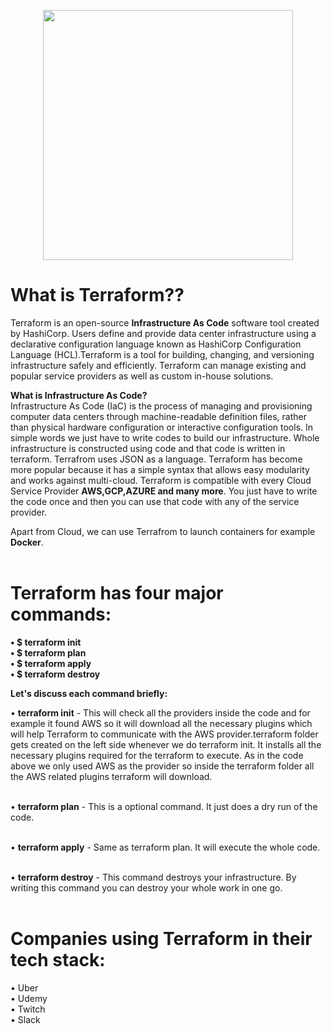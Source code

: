  <p align="center">
  <img src="https://user-images.githubusercontent.com/67653554/144899383-8c1d93a1-2111-4186-b516-7323fb85233b.png" width="400" hieght="400"/>
</p>

# What is Terraform??
Terraform is an open-source  **Infrastructure As Code** software tool created by HashiCorp. Users define and provide data center infrastructure using a declarative configuration language known as HashiCorp Configuration Language (HCL).Terraform is a tool for building, changing, and versioning infrastructure safely and efficiently. Terraform can manage existing and popular service providers as well as custom in-house solutions.

**What is Infrastructure As Code?** <br>
Infrastructure As Code (IaC) is the process of managing and provisioning computer data centers through machine-readable definition files, rather than physical hardware configuration or interactive configuration tools. In simple words we just have to write codes to build our infrastructure. Whole infrastructure is constructed using code and that 
code is written in terraform. Terrafrom uses JSON as a language. Terraform  has become more popular because it has a simple syntax that allows easy modularity and works against multi-cloud. Terraform is compatible with every Cloud Service Provider **AWS,GCP,AZURE and many more**. You just have to write the code once and then you can use that code with
any of the service provider. <br>

Apart from Cloud, we can use Terrafrom to launch containers for example **Docker**. <br> <br>

# Terraform has four major commands:

**• $ terraform init <br>
• $ terraform plan <br>
• $ terraform apply <br>
• $ terraform destroy**<br>

**Let's discuss each command briefly:**  <br>

• **terraform init** - This will check all the providers inside the code and for example it found AWS so it will download all the necessary plugins which will help Terraform to communicate with the AWS provider.terraform folder gets created on the left side whenever we do terraform init. It installs all the necessary plugins required for the terraform to execute. As in the code above we only used AWS as the provider so inside the terraform folder all the AWS related plugins terraform will download.<br>
<br>

• **terraform plan** - This is a optional command. It just does a dry run of the code. <br>
<br>

• **terraform apply** - Same as terraform plan. It will execute the whole code. <br>
<br>

• **terraform destroy** - This command destroys your infrastructure. By writing this command you can destroy your whole work in one go. <br>
<br>

# Companies using Terraform in their tech stack: <br>
• Uber <br>
• Udemy <br>
• Twitch <br>
• Slack <br>
